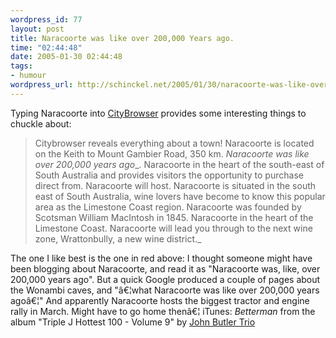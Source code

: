 ```yaml
--- 
wordpress_id: 77
layout: post
title: Naracoorte was like over 200,000 Years ago.
time: "02:44:48"
date: 2005-01-30 02:44:48
tags: 
- humour
wordpress_url: http://schinckel.net/2005/01/30/naracoorte-was-like-over-200000-years-ago/
---
```

Typing Naracoorte into [CityBrowser][1] provides some interesting things to chuckle about: 

> Citybrowser reveals everything about a town! Naracoorte is located on the Keith to Mount Gambier Road, 350 km. _Naracoorte was like over 200,000 years ago__. Naracoorte in the heart of the south-east of South Australia and provides visitors the opportunity to purchase direct from. Naracoorte will host. Naracoorte is situated in the south east of South Australia, wine lovers have become to know this popular area as the Limestone Coast region. Naracoorte was founded by Scotsman William MacIntosh in 1845. Naracoorte in the heart of the Limestone Coast. Naracoorte will lead you through to the next wine zone, Wrattonbully, a new wine district._

The one I like best is the one in red above: I thought someone might have been blogging about Naracoorte, and read it as "Naracoorte was, like, over 200,000 years ago". But a quick Google produced a couple of pages about the Wonambi caves, and "â€¦what Naracoorte was like over 200,000 years agoâ€¦" And apparently Naracoorte hosts the biggest tractor and engine rally in March. Might have to go home thenâ€¦ iTunes: _Betterman_ from the album "Triple J Hottest 100 - Volume 9" by [John Butler Trio][2]

   [1]: http://blog.outer-court.com/citybrowser/index.php?keyword=Naracoorte&lang=English
   [2]: http://www.google.com/search?q=%22John%20Butler%20Trio%22

